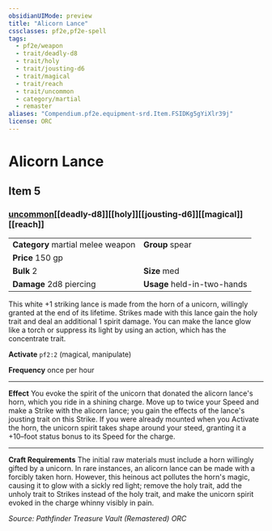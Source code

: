 ```yaml
---
obsidianUIMode: preview
title: "Alicorn Lance"
cssclasses: pf2e,pf2e-spell
tags:
  - pf2e/weapon
  - trait/deadly-d8
  - trait/holy
  - trait/jousting-d6
  - trait/magical
  - trait/reach
  - trait/uncommon
  - category/martial
  - remaster
aliases: "Compendium.pf2e.equipment-srd.Item.FSIDKg5gYiXlr39j"
license: ORC
---
```

# Alicorn Lance
## Item 5
### [uncommon](uncommon "Uncommon Rarity Trait")[[deadly-d8]][[holy]][[jousting-d6]][[magical]][[reach]]

|  |  |
| -- | -- |
| **Category** martial melee weapon | **Group** spear |
| **Price** 150 gp |  |
| **Bulk** 2 | **Size** med |
| **Damage** 2d8 piercing  | **Usage** held-in-two-hands |



This white +1 striking lance is made from the horn of a unicorn, willingly granted at the end of its lifetime. Strikes made with this lance gain the holy trait and deal an additional 1 spirit damage. You can make the lance glow like a torch or suppress its light by using an action, which has the concentrate trait.

**Activate** `pf2:2` (magical, manipulate)

**Frequency** once per hour

* * *

**Effect** You evoke the spirit of the unicorn that donated the alicorn lance's horn, which you ride in a shining charge. Move up to twice your Speed and make a Strike with the alicorn lance; you gain the effects of the lance's jousting trait on this Strike. If you were already mounted when you Activate the horn, the unicorn spirit takes shape around your steed, granting it a +10–foot status bonus to its Speed for the charge.

* * *

**Craft Requirements** The initial raw materials must include a horn willingly gifted by a unicorn. In rare instances, an alicorn lance can be made with a forcibly taken horn. However, this heinous act pollutes the horn's magic, causing it to glow with a sickly red light; remove the holy trait, add the unholy trait to Strikes instead of the holy trait, and make the unicorn spirit evoked in the charge whinny visibly in pain.

*Source: Pathfinder Treasure Vault (Remastered)*
*ORC*